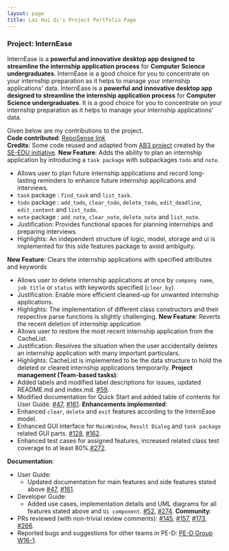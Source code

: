 ```yaml
---
layout: page
title: Lai Hui Qi's Project Portfolio Page
---
```

### Project: InternEase

InternEase is a **powerful and innovative desktop app designed to streamline the internship application process** for **Computer Science undergraduates**. InternEase is a good choice for you to concentrate on your internship preparation as it helps to manage your internship applications' data.
InternEase is a **powerful and innovative desktop app designed to streamline the internship application process** for **Computer Science undergraduates**. It is a good choice for you to concentrate on your internship preparation as it helps to manage your internship applications' data.

Given below are my contributions to the project. <br/>
**Code contributed**: [RepoSense link](https://nus-cs2103-ay2223s2.github.io/tp-dashboard/?search=laihuiqi&breakdown=true&sort=groupTitle&sortWithin=title&since=2023-02-17&timeframe=commit&mergegroup=&groupSelect=groupByRepos&checkedFileTypes=docs~functional-code~test-code~other) <br/>
**Credits**: Some code reused and adapted from [AB3 project](https://github.com/nus-cs2103-AY2223S2/tp) created by the [SE-EDU initiative](https://se-education.org/).
**New Feature**: Adds the ability to plan an internship application by introducing a `task package` with subpackages `todo` and `note`.
* Allows user to plan future internship applications and record long-lasting reminders to enhance future internship applications and interviews.
* `task` package : `find_task` and `list_task`. 
* `todo` package : `add_todo`, `clear_todo`, `delete_todo`, `edit_deadline`, `edit_content` and `list_todo`.
* `note` package : `add_note`, `clear_note`, `delete_note` and `list_note`.
* Justification: Provides functional spaces for planning internships and preparing interviews.
* Highlights: An independent structure of logic, model, storage and ui is implemented for this side features package to avoid ambiguity.
  
**New Feature**: Clears the internship applications with specified attributes and keywords
* Allows user to delete internship applications at once by `company name`, `job title` or `status` with keywords specified (`clear_by`).
* Justification: Enable more efficient cleaned-up for unwanted internship applications. 
* Highlights: The implementation of different class constructors and their respective parse functions is slightly challenging.
**New Feature**: Reverts the recent deletion of internship application
* Allows user to restore the most recent internship application from the CacheList.
* Justification: Resolves the situation when the user accidentally deletes an internship application with many important particulars.
* Highlights: CacheList is implemented to be the data structure to hold the deleted or cleared internship applications temporarily. 
**Project management (Team-based tasks)**:
* Added labels and modified label descriptions for issues, updated README.md and index.md. [\#59](https://github.com/AY2223S2-CS2103T-W15-4/tp/issues/59).
* Modified documentation for Quick Start and added table of contents for User Guide. [\#47](https://github.com/AY2223S2-CS2103T-W15-4/tp/issues/47), [\#161](https://github.com/AY2223S2-CS2103T-W15-4/tp/issues/161).
**Enhancements implemented**:
* Enhanced `clear`, `delete` and `exit` features according to the InternEase model.
* Enhanced GUI interface for `MainWindow`, `Result Dialog` and `task package` related GUI parts. [\#128](https://github.com/AY2223S2-CS2103T-W15-4/tp/issues/128), [\#162](https://github.com/AY2223S2-CS2103T-W15-4/tp/issues/162).
* Enhanced test cases for assigned features, increased related class test coverage to at least 80%.[\#272](https://github.com/AY2223S2-CS2103T-W15-4/tp/issues/272).
  
**Documentation**:
* User Guide:
  * Updated documentation for main features and side features stated above [\#47](https://github.com/AY2223S2-CS2103T-W15-4/tp/issues/47), [\#161](https://github.com/AY2223S2-CS2103T-W15-4/tp/issues/161).
* Developer Guide:
  * Added use cases, implementation details and UML diagrams for all features stated above and `Ui component`. [\#52](https://github.com/AY2223S2-CS2103T-W15-4/tp/issues/52), [\#274](https://github.com/AY2223S2-CS2103T-W15-4/tp/issues/274).
**Community**:
* PRs reviewed (with non-trivial review comments): [\#145](https://github.com/AY2223S2-CS2103T-W15-4/tp/pull/145), [\#157](https://github.com/AY2223S2-CS2103T-W15-4/tp/pull/157), [\#173](https://github.com/AY2223S2-CS2103T-W15-4/tp/pull/173), [\#266](https://github.com/AY2223S2-CS2103T-W15-4/tp/pull/266).
* Reported bugs and suggestions for other teams in PE-D: [PE-D Group W16-1](https://github.com/laihuiqi/ped/issues).
